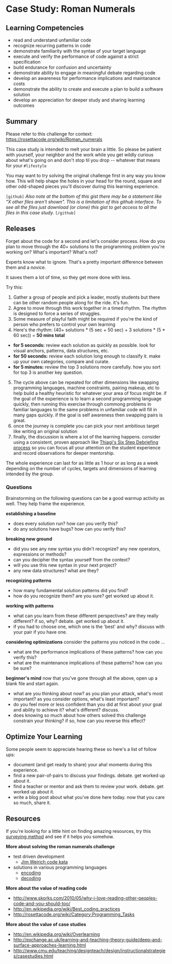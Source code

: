 # Case Study: Roman Numerals

## Learning Competencies

- read and understand unfamiliar code
- recognize recurring patterns in code
- demonstrate familiarity with the syntax of your target language
- execute and verify the performance of code against a strict specification
- build endurance for confusion and uncertainty
- demonstrate ability to engage in meaningful debate regarding code
- develop an awareness for performance implications and maintanance costs
- demonstrate the ability to create and execute a plan to build a software solution
- develop an appreciation for deeper study and sharing learning outcomes 

## Summary

Please refer to this challenge for context: https://rosettacode.org/wiki/Roman_numerals

This case study is intended to melt your brain a little.  So please be patient with yourself, your neighbor and the work while you get wildly curious about what's going on and don't stop til you drop -- whatever that means for your `#lifestyle`

You may want to try solving the original challenge first in any way you know how.  This will help shape the holes in your head for the round, square and other odd-shaped pieces you'll discover during this learning experience.

`[github]`
*Also note at the bottom of this gist there may be a statement like "X other files aren't shown".  This is a limitation of this github interface.  To see all the files just download (or clone) this gist to get access to all the files in this case study.*
`[/github]`

## Releases

Forget about the code for a second and let's consider process.  How do you plan to move through the 40+ solutions to the programming problem you're working on?  What's important?  What's not?

Experts know what to ignore.  That's a pretty important difference between them and a novice.  

It saves them a lot of time, so they get more done with less.

Try this:
1. Gather a group of people and pick a leader, mostly students but there can be other random people along for the ride.  it's fun.
2. Agree to move through this work together in a timed rhythm.  The rhythm is designed to force a series of struggles.
3. Some measure of playful faith might be required if you're the kind of person who prefers to control your own learning
4. Here's the rhythm: (40+ solutions * (5 sec + 50 sec) + 3 solutions * (5 * 60 sec)) = **50 mins total**
  - **for 5 seconds:** review each solution as quickly as possible.  look for visual anchors, patterns, data structures, etc.
  - **for 50 seconds:** review each solution long enough to classify it.  make up your own categories, compare and curate.
  - **for 5 minutes:** review the top 3 solutions more carefully.  how you sort for top 3 is another key question.
5. The cycle above can be repeated for other dimensions like swapping programming languages, machine constraints, pairing makeup, etc to help build a healthy heuristic for whatever your area of focus might be.  if the goal of the experience is to learn a second programming language quickly, then running this exercise through commong problems in familiar languages to the same problems in unfamiliar code will fill in many gaps quickly.  if the goal is self awareness then swapping pairs is great.
6. once the journey is complete you can pick your next ambitious target like writing an original solution
7. finally, the discussion is where a lot of the learning happens.  consider using a consistent, proven approach like [Thiagi's Six Step Debriefing process](https://ipjanuary2014.files.wordpress.com/2014/01/thiagis-debriefing-and-albatros-skit.pdf) so you can focus all your attention on the student experience and record observations for deeper mentorship.

The whole experience can last for as little as 1 hour or as long as a week depending on the number of cycles, targets and dimensions of learning intended by the group.

### Questions

Brainstorming on the following questions can be a good warmup activity as well.  They help frame the experience.

**establishing a baseline**
- does every solution run?  how can you verify this?
- do any solutions have bugs?  how can you verify this?

**breaking new ground**
- did you see any new syntax you didn't recognize?  any new operators, expressions or methods?
- can you decipher the syntax yourself from the context?
- will you use this new syntax in your next project?
- any new data structures?  what are they?

**recognizing patterns**
- how many fundamental solution patterns did you find?  
- how do you recognize them?  are you sure?  get worked up about it.

**working with patterns**
- what can you learn from these different perspectives?  are they really different?  if so, why?  debate.  get worked up about it.
- if you had to choose one, which one is the 'best' and why?  discuss with your pair if you have one.  

**considering optimizations**
consider the patterns you noticed in the code ...
- what are the performance implications of these patterns?  how can you verify this?
- what are the maintenance implications of these patterns?  how can you be sure?

**beginner's mind**
now that you've gone through all the above, open up a blank file and start again.
- what are you thinking about now?   as you plan your attack, what's most important?  as you consider options, what's least important?
- do you feel more or less confident than you did at first about your goal and ability to achieve it?  what's different?  discuss.
- does knowing so much about how others solved this challenge constrain your thinking?  if so, how can you reverse this effect?

## Optimize Your Learning

Some people seem to appreciate hearing these so here's a list of follow ups:

- document (and get ready to share) your aha! moments during this experience.  
- find a new pair-of-pairs to discuss your findings.  debate.  get worked up about it.
- find a teacher or mentor and ask them to review your work.  debate.  get worked up about it.
- write a blog post about what you've done here today.  now that you care so much, share it.

## Resources

If you're looking for a little hint on finding amazing resources, try this [surveying method](https://gist.github.com/amgando/9233425e956ac060c513) and see if it helps you somehow.

**More about solving the roman numerals challenge**
- test driven development
  - [Jim Weirich code kata](http://www.youtube.com/watch?v=983zk0eqYLY)
- solutions in various programming languages
  - [encoding](http://rosettacode.org/wiki/Roman_numerals/Encode)
  - [decoding](http://rosettacode.org/wiki/Roman_numerals/Decode)

**More about the value of reading code**
- http://www.skorks.com/2010/05/why-i-love-reading-other-peoples-code-and-you-should-too/
- http://en.wikipedia.org/wiki/Best_coding_practices
- http://rosettacode.org/wiki/Category:Programming_Tasks

**More about the value of case studies**
- http://en.wikipedia.org/wiki/Overlearning
- http://exchange.ac.uk/learning-and-teaching-theory-guide/deep-and-surface-approaches-learning.html
- http://www.cmu.edu/teaching/designteach/design/instructionalstrategies/casestudies.html
